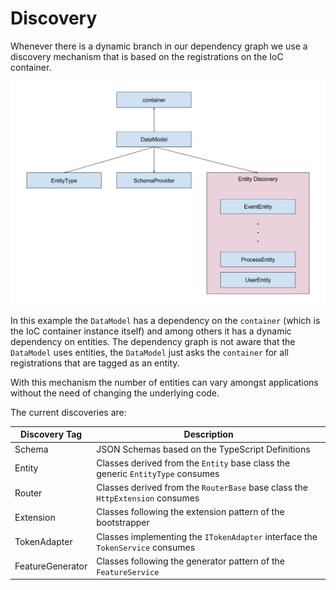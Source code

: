 # Discovery

Whenever there is a dynamic branch in our dependency graph we use a discovery mechanism that is based on the registrations on the IoC container.

![Discovery](images/discovery.png)

In this example the `DataModel` has a dependency on the `container` (which is the IoC container instance itself) and among others it has a dynamic dependency on entities. The dependency graph is not aware that the `DataModel` uses entities, the `DataModel` just asks the `container` for all registrations that are tagged as an entity.

With this mechanism the number of entities can vary amongst applications without the need of changing the underlying code.

The current discoveries are:

Discovery Tag | Description
---------|----------
 Schema | JSON Schemas based on the TypeScript Definitions
 Entity | Classes derived from the `Entity` base class the generic `EntityType` consumes
 Router | Classes derived from the `RouterBase` base class the `HttpExtension` consumes
 Extension | Classes following the extension pattern of the bootstrapper
 TokenAdapter | Classes implementing the `ITokenAdapter` interface the `TokenService` consumes 
 FeatureGenerator | Classes following the generator pattern of the `FeatureService`
